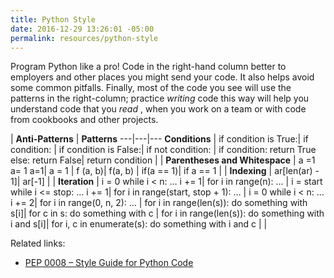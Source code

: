 ```yaml
---
title: Python Style
date: 2016-12-29 13:26:01 -05:00
permalink: resources/python-style
---
```


Program Python like a pro! Code in the right-hand column better to employers
and other places you might send your code. It also helps avoid some common
pitfalls. Finally, most of the code you see will use the patterns in the
right-column; practice _writing_  code this way will help you understand code
that you _read_ , when you work on a team or with code from cookbooks and other
projects.

| **Anti-Patterns** | **Patterns**
---|---|---
**Conditions** | if condition is True:| if condition:
| if condition is False:| if not condition:
| if condition:
return True
else:
return False| return condition
|  |
**Parentheses and Whitespace** | a =1
a= 1
a=1| a = 1
| f (a, b)| f(a, b)
| if(a == 1)| if a == 1
|  |
**Indexing** | ar[len(ar) - 1]| ar[-1]
|  |
**Iteration** | i = 0
while i &lt; n:
…
i += 1| for i in range(n):
…
| i = start
while i &lt;= stop:
…
i += 1| for i in range(start, stop + 1):
…
| i = 0
while i &lt; n:
…
i += 2| for i in range(0, n, 2):
…
| for i in range(len(s)):
do something with s[i]| for c in s:
do something with c
| for i in range(len(s)):
do something with i and s[i]| for i, c in enumerate(s):
do something with i and c
|  |

Related links:

* [PEP 0008 – Style Guide for Python Code](https://www.python.org/dev/peps/pep-0008/)
